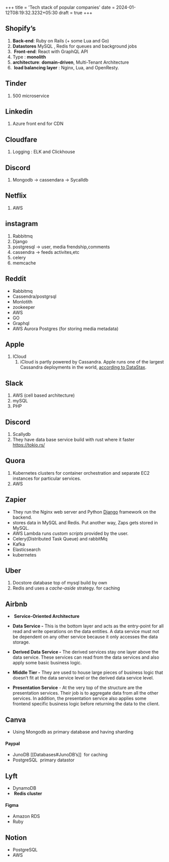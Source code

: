 +++
title = 'Tech stack of popular companies'
date  = 2024-01-12T08:19:32.3232+05:30
draft = true
+++

## Shopify’s
1. **Back-end**: Ruby on Rails (+ some Lua and Go)
2. **Datastores** MySQL , Redis for queues and background jobs
3.  **Front-end**: React with GraphQL API
4. Type : **monolith**
5. **architecture**: **domain-driven**, Multi-Tenant Architecture  
6.  **load balancing layer** : Nginx, Lua, and OpenResty.

## Tinder
1. 500 microservice

## Linkedin 
1. Azure front end for CDN

## Cloudfare
1. Logging : ELK and Clickhouse

## Discord
1. Mongodb -> cassendara -> Sycalldb

## Netflix
1. AWS

## instagram
1. Rabbitmq
2. Django
3. postgresql -> user, media frendship,comments
4. cassendra -> feeds activites,etc
5. celery
6. memcache

## Reddit
- Rabbitmq
- Cassendra/postgrsql
- Monlotith
- zookeeper
- AWS
- GO
- Graphql
- AWS Aurora Postgres  (for storing media metadata)


## Apple
1. ICloud
	1. iCloud is partly powered by Cassandra. Apple runs one of the largest Cassandra deployments in the world, [according to DataStax](https://news.ycombinator.com/item?id=9307563).

## Slack
1. AWS (cell based architecture)
2. mySQL
3. PHP 


## Discord
1. Scallydb 
2. They have data base service build with rust where it faster https://tokio.rs/


## Quora
1. Kubernetes clusters for container orchestration and separate EC2 instances for particular services.
2. AWS

## Zapier
- They run the Nginx web server and Python [Django](https://substack.com/redirect/64c1a061-6e94-4719-9b2e-06afd8993547?j=eyJ1IjoibjRqeW8ifQ.nH1cA-1Vi6dJQ5z2LJKZVMl1Hi7wGsFWpp4_SYW_xWo) framework on the backend.
- stores data in MySQL and Redis. Put another way, Zaps gets stored in MySQL.
- AWS Lambda runs _custom scripts_ provided by the user.
- Celery(Distributed Task Queue) and rabbitMq
- Kafka
- Elasticsearch
- kubernetes

## Uber
1. Docstore database top of mysql build by own
2. Redis and uses a _cache-aside_ strategy. for caching

## Airbnb
-  **Service-Oriented Architecture**
- **Data Service -** This is the bottom layer and acts as the entry-point for all read and write operations on the data entities. A data service must not be dependent on any other service because it only accesses the data storage.
    
- **Derived Data Service -** The derived services stay one layer above the data service. These services can read from the data services and also apply some basic business logic.
    
- **Middle Tier -** They are used to house large pieces of business logic that doesn’t fit at the data service level or the derived data service level.
    
- **Presentation Service** - At the very top of the structure are the presentation services. Their job is to aggregate data from all the other services. In addition, the presentation service also applies some frontend specific business logic before returning the data to the client.

## Canva
- Using Mongodb as primary database and having sharding

#### Paypal
- JunoDB [[Databases#JunoDB’s]]  for caching
- PostgreSQL  primary datastor

## Lyft
- DynamoDB
-  **Redis cluster**

#### Figma
- Amazon RDS
- Ruby

## Notion
- PostgreSQL
- AWS